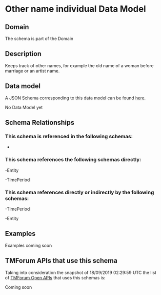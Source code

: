# Other name individual Data Model

## Domain

The  schema is part of the  Domain

## Description

Keeps track of other names, for example the old name of a woman before marriage or an artist name.

## Data model

A JSON Schema corresponding to this data model can be found
[here](https://github.com/tmforum-rand/schemas/blob/master/EngagedParty/OtherNameIndividual.schema.json).

No Data Model yet

## Schema Relationships

### This schema is referenced in the following schemas:

-

### This schema references the following schemas directly:

-Entity

-TimePeriod

### This schema references directly or indirectly by the following schemas:

-TimePeriod

-Entity



## Examples

Examples coming soon

## TMForum APIs that use this schema

Taking into consideration the snapshot of 18/09/2019 02:29:59 UTC the list of [TMForum Open APIs](https://www.tmforum.org/open-apis/) that uses this schemas is:

Coming soon